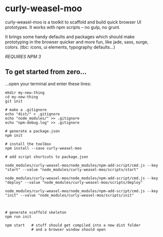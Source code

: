# curly-weasel-moo

curly-weasel-moo is a toolkit to scaffold and build quick browser UI prototypes. It works with npm scripts – no gulp, no grunt.

It brings some handy defaults and packages which should make prototyping in the browser quicker and more fun, like jade, sass, surge, colors. (tbc: icons, ui elements, typography defaults...)

*REQUIRES NPM 3*

## To get started from zero...

...open your terminal and enter these lines:

```
mkdir my-new-thing
cd my-new-thing 
git init

# make a .gitignore
echo "dist/" > .gitignore
echo "node_modules/" >> .gitignore
echo "npm-debug.log" >> .gitignore

# generate a package.json
npm init

# install the toolbox
npm install --save curly-weasel-moo

# add script shortcuts to package.json

node_modules/curly-weasel-moo/node_modules/npm-add-script/cmd.js --key "start" --value "node_modules/curly-weasel-moo/scripts/start"

node_modules/curly-weasel-moo/node_modules/npm-add-script/cmd.js --key "deploy" --value "node_modules/curly-weasel-moo/scripts/deploy"

node_modules/curly-weasel-moo/node_modules/npm-add-script/cmd.js --key "init" --value "node_modules/curly-weasel-moo/scripts/init"



# generate scaffold skeleton
npm run init

npm start   # stuff should get compiled into a new dist folder
            # and a browser window should open

```

